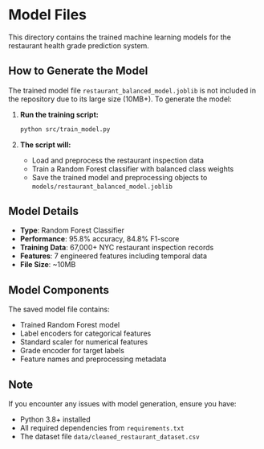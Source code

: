 # Model Files

This directory contains the trained machine learning models for the restaurant health grade prediction system.

## How to Generate the Model

The trained model file `restaurant_balanced_model.joblib` is not included in the repository due to its large size (10MB+). To generate the model:

1. **Run the training script:**
   ```bash
   python src/train_model.py
   ```

2. **The script will:**
   - Load and preprocess the restaurant inspection data
   - Train a Random Forest classifier with balanced class weights
   - Save the trained model and preprocessing objects to `models/restaurant_balanced_model.joblib`

## Model Details

- **Type**: Random Forest Classifier
- **Performance**: 95.8% accuracy, 84.8% F1-score
- **Training Data**: 67,000+ NYC restaurant inspection records
- **Features**: 7 engineered features including temporal data
- **File Size**: ~10MB

## Model Components

The saved model file contains:
- Trained Random Forest model
- Label encoders for categorical features
- Standard scaler for numerical features
- Grade encoder for target labels
- Feature names and preprocessing metadata

## Note

If you encounter any issues with model generation, ensure you have:
- Python 3.8+ installed
- All required dependencies from `requirements.txt`
- The dataset file `data/cleaned_restaurant_dataset.csv`
